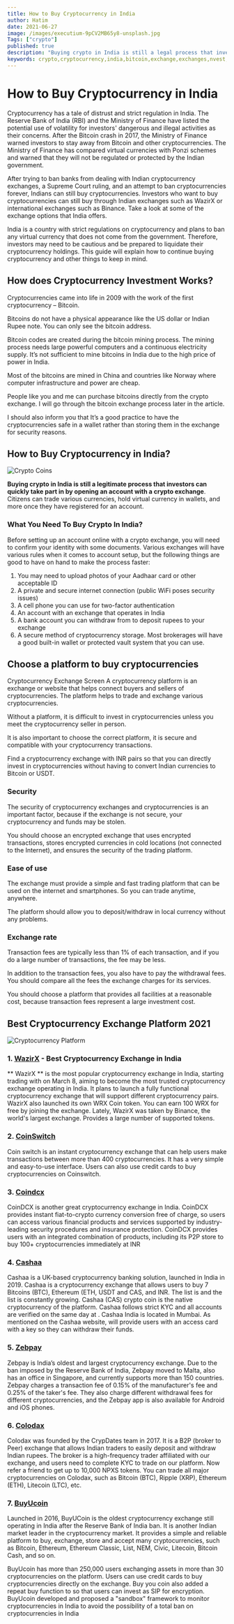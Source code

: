 ```yaml
---
title: How to Buy Cryptocurrency in India
author: Hatim
date: 2021-06-27
image: /images/executium-9pCV2MB65y8-unsplash.jpg
Tags: ["crypto"]
published: true
description: "Buying crypto in India is still a legal process that investors can easily take part in by opening an account with a crypto exchange. Citizens can trade different currencies, hold virtual currency in wallets and more once they have registered for an account."
keywords: crypto,cryptocurrency,india,bitcoin,exchange,exchanges,nvest,investment,investors,buy,trade,transaction,legal,illegal,market,wazirx,cahaa,zebpay,colodax,coin,switch,buyucoin,ban,secure,risk
---
```


# How to Buy Cryptocurrency in India

Cryptocurrency has a tale of distrust and strict regulation in India. The Reserve Bank of India (RBI) and the Ministry of Finance have listed the potential use of volatility for investors' dangerous and illegal activities as their concerns. After the Bitcoin crash in 2017, the Ministry of Finance warned investors to stay away from Bitcoin and other cryptocurrencies. The Ministry of Finance has compared virtual currencies with Ponzi schemes and warned that they will not be regulated or protected by the Indian government.

After trying to ban banks from dealing with Indian cryptocurrency exchanges, a Supreme Court ruling, and an attempt to ban cryptocurrencies forever, Indians can still buy cryptocurrencies. Investors who want to buy cryptocurrencies can still buy through Indian exchanges such as WazirX or international exchanges such as Binance. Take a look at some of the exchange options that India offers.

India is a country with strict regulations on cryptocurrency and plans to ban any virtual currency that does not come from the government. Therefore, investors may need to be cautious and be prepared to liquidate their cryptocurrency holdings. This guide will explain how to continue buying cryptocurrency and other things to keep in mind.

## How does Cryptocurrency Investment Works?

Cryptocurrencies came into life in 2009 with the work of the first cryptocurrency – Bitcoin.

Bitcoins do not have a physical appearance like the US dollar or Indian Rupee note. You can only see the bitcoin address.

Bitcoin codes are created during the bitcoin mining process. The mining process needs large powerful computers and a continuous electricity supply. It’s not sufficient to mine bitcoins in India due to the high price of power in India.

Most of the bitcoins are mined in China and countries like Norway where computer infrastructure and power are cheap.

People like you and me can purchase bitcoins directly from the crypto exchange. I will go through the bitcoin exchange process later in the article.

I should also inform you that It’s a good practice to have the cryptocurrencies safe in a wallet rather than storing them in the exchange for security reasons.

## How to Buy Cryptocurrency in India?

![Crypto Coins](./coins.webp)

**Buying crypto in India is still a legitimate process that investors can quickly take part in by opening an account with a crypto exchange**. Citizens can trade various currencies, hold virtual currency in wallets, and more once they have registered for an account.

### What You Need To Buy Crypto In India?

Before setting up an account online with a crypto exchange, you will need to confirm your identity with some documents. Various exchanges will have various rules when it comes to account setup, but the following things are good to have on hand to make the process faster:

1. You may need to upload photos of your Aadhaar card or other acceptable ID
2. A private and secure internet connection (public WiFi poses security issues)
3. A cell phone you can use for two-factor authentication
4. An account with an exchange that operates in India
5. A bank account you can withdraw from to deposit rupees to your exchange
6. A secure method of cryptocurrency storage. Most brokerages will have a good built-in wallet or protected vault system that you can use.

## Choose a platform to buy cryptocurrencies

Cryptocurrency Exchange Screen
A cryptocurrency platform is an exchange or website that helps connect buyers and sellers of cryptocurrencies. The platform helps to trade and exchange various cryptocurrencies.

Without a platform, it is difficult to invest in cryptocurrencies unless you meet the cryptocurrency seller in person.

It is also important to choose the correct platform, it is secure and compatible with your cryptocurrency transactions.

Find a cryptocurrency exchange with INR pairs so that you can directly invest in cryptocurrencies without having to convert Indian currencies to Bitcoin or USDT.

### Security

The security of cryptocurrency exchanges and cryptocurrencies is an important factor, because if the exchange is not secure, your cryptocurrency and funds may be stolen.

You should choose an encrypted exchange that uses encrypted transactions, stores encrypted currencies in cold locations (not connected to the Internet), and ensures the security of the trading platform.

### Ease of use

The exchange must provide a simple and fast trading platform that can be used on the internet and smartphones. So you can trade anytime, anywhere.

The platform should allow you to deposit/withdraw in local currency without any problems.

### Exchange rate

Transaction fees are typically less than 1% of each transaction, and if you do a large number of transactions, the fee may be less.

In addition to the transaction fees, you also have to pay the withdrawal fees. You should compare all the fees the exchange charges for its services.

You should choose a platform that provides all facilities at a reasonable cost, because transaction fees represent a large investment cost.

## Best Cryptocurrency Exchange Platform 2021

![Cryptocurrency Platform](./platform.webp)

### 1. [WazirX](https://wazirx.com/exchange) - Best Cryptocurrency Exchange in India

** WazirX ** is the most popular cryptocurrency exchange in India, starting trading with
on March 8, aiming to become the most trusted
cryptocurrency exchange operating in India. It plans to launch a fully functional
cryptocurrency exchange that will support different cryptocurrency pairs. WazirX
also launched its own WRX Coin token. You can earn 100
WRX for free by joining the exchange. Lately, WazirX was taken by Binance, the world's largest
exchange. Provides a large number of
supported tokens.

### 2. [CoinSwitch](https://coinswitch.co/)

Coin switch is an instant cryptocurrency exchange that can help users make
transactions between more than 400 cryptocurrencies. It has a very simple and easy-to-use interface. Users can also use credit cards to buy cryptocurrencies on Coinswitch.

### 3. [Coindcx](https://coindcx.com/)

CoinDCX is another great cryptocurrency exchange in India. CoinDCX provides instant fiat-to-crypto currency conversion free of charge, so users can access various financial products and services supported by industry-leading security procedures and insurance protection. CoinDCX provides users with an integrated combination of products, including its P2P store to buy 100+ cryptocurrencies immediately at INR

### 4. [ Cashaa ](https://cashaa.com/)

Cashaa is a UK-based cryptocurrency banking solution, launched in India in 2019. Cashaa is a cryptocurrency exchange that allows users to buy 7 Bitcoins (BTC), Ethereum (ETH, USDT and CAS, and INR. The list is and the list is constantly growing. Cashaa (CAS) crypto coin is the native cryptocurrency of the platform. Cashaa follows strict KYC and all accounts are verified on the same day at . Cashaa India is located in Mumbai. As mentioned on the Cashaa website, will provide users with an access card with a key so they can withdraw their funds.

### 5. [ Zebpay ](https://zebpay.com/)

Zebpay is India’s oldest and largest cryptocurrency exchange. Due to the ban imposed by the Reserve Bank of India, Zebpay moved to Malta, also has an office in Singapore, and currently supports more than 150 countries. Zebpay charges a transaction fee of 0.15% of the manufacturer's fee and 0.25% of the taker's fee. They also charge different withdrawal fees for different cryptocurrencies, and the Zebpay app is also available for Android and iOS phones.

### 6. [ Colodax ](https://colodax.com/)

Colodax was founded by the CrypDates team in 2017. It is a B2P (broker to Peer) exchange that allows Indian traders to easily deposit and withdraw Indian rupees. The broker is a high-frequency trader affiliated with our exchange, and users need to complete KYC to trade on our platform. Now refer a friend to get up to 10,000 NPXS tokens. You can trade all major cryptocurrencies on Colodax, such as Bitcoin (BTC), Ripple (XRP), Ethereum (ETH), Litecoin (LTC), etc.

### 7. [ BuyUcoin ](https://www.buyucoin.com/)

Launched in 2016, BuyUCoin is the oldest cryptocurrency exchange still operating in India after the Reserve Bank of India ban. It is another Indian market leader in the cryptocurrency market. It provides a simple and reliable platform to buy, exchange, store and accept many cryptocurrencies, such as Bitcoin, Ethereum, Ethereum Classic, List, NEM, Civic, Litecoin, Bitcoin Cash, and so on.

BuyUcoin has more than 250,000 users exchanging assets in more than 30 cryptocurrencies on the platform. Users can use credit cards to buy cryptocurrencies directly on the exchange. Buy you coin also added a repeat buy function to so that users can invest as SIP for encryption. BuyUcoin developed and proposed a "sandbox" framework to monitor cryptocurrencies in India to avoid the possibility of a total ban on cryptocurrencies in India
